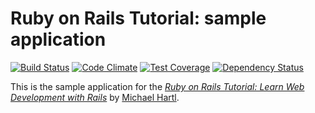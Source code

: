 # Ruby on Rails Tutorial: sample application

[![Build Status](https://travis-ci.org/hanazuki/railstutorial.svg?branch=chapter8)](https://travis-ci.org/hanazuki/railstutorial)
[![Code Climate](https://codeclimate.com/github/hanazuki/railstutorial/badges/gpa.svg)](https://codeclimate.com/github/hanazuki/railstutorial)
[![Test Coverage](https://codeclimate.com/github/hanazuki/railstutorial/badges/coverage.svg)](https://codeclimate.com/github/hanazuki/railstutorial/coverage)
[![Dependency Status](https://gemnasium.com/hanazuki/railstutorial.svg)](https://gemnasium.com/hanazuki/railstutorial)

This is the sample application for the [*Ruby on Rails Tutorial: Learn Web Development with Rails*](http://www.railstutorial.org/) by [Michael Hartl](http://www.michaelhartl.com/).
